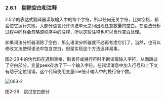 ### 2.6.1　剔除空白和注释

2.5节的表达式翻译器读取输入中的每个字符，所以任何无关字符，比如空格，都会使它运行失败。大部分语言允许词法单元之间出现任意数量的空白。在语法分析过程中同样会忽略源程序中的注释，所以这些注释也可以当作空白处理。

如果词法分析器消除了空白，那么语法分析器就不必再考虑它们了。当然，也可以修改文法使得语法中包含空白，但是实现这个方法远非易事。

图2-29中的伪代码在遇到空格、制表符或换行符时不断读取输入字符，从而跳过了空白部分。变量peek存放了下一个输入字符。在错误消息中加入行号和上下文有助于定位错误。这个代码使用变量line统计输入中的换行符个数。

![063-2](../Images/image04004.jpeg)

图2-29　跳过空白部分